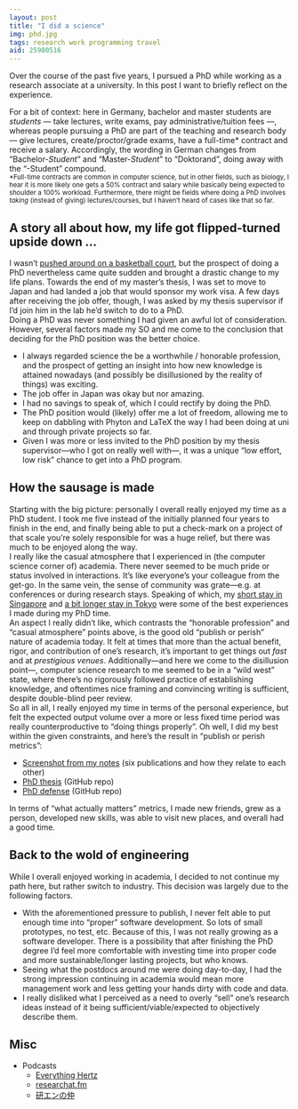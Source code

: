 ```yaml
---
layout: post
title: "I did a science"
img: phd.jpg
tags: research work programming travel
aid: 25980516
---
```


Over the course of the past five years, I pursued a PhD while working as a research associate at a university. In this post I want to briefly reflect on the experience.

For a bit of context: here in Germany, bachelor and master students are *students* — take lectures, write exams, pay administrative/tuition fees —, whereas people pursuing a PhD are part of the teaching and research body — give lectures, create/proctor/grade exams, have a full-time\* contract and receive a salary. Accordingly, the wording in German changes from “Bachelor-*Student*” and “Master-*Student*” to “Doktorand”, doing away with the “-Student” compound.  
<small>\*Full-time contracts are common in computer science, but in other fields, such as biology, I hear it is more likely one gets a 50% contract and salary while basically being expected to shoulder a 100% workload. Furthermore, there might be fields where doing a PhD involves *taking* (instead of giving) lectures/courses, but I haven’t heard of cases like that so far.</small>

## A story all about how, my life got flipped-turned upside down ...

I wasn’t [pushed around on a basketball court](/assets/img/blog/phd_fresh_prince.gif), but the prospect of doing a PhD nevertheless came quite sudden and brought a drastic change to my life plans.
Towards the end of my master’s thesis, I was set to move to Japan and had landed a job that would sponsor my work visa. A few days after receiving the job offer, though, I was asked by my thesis supervisor if I’d join him in the lab he’d switch to do to a PhD.  
Doing a PhD was never something I had given an awful lot of consideration. However, several factors made my SO and me come to the conclusion that deciding for the PhD position was the better choice.

* I always regarded science the be a worthwhile / honorable profession, and the prospect of getting an insight into how new knowledge is attained nowadays (and possibly be disillusioned by the reality of things) was exciting.
* The job offer in Japan was okay but nor amazing.
* I had no savings to speak of, which I could rectify by doing the PhD.
* The PhD position would (likely) offer me a lot of freedom, allowing me to keep on dabbling with Phyton and LaTeX the way I had been doing at uni and through private projects so far.
* Given I was more or less invited to the PhD position by my thesis supervisor—who I got on really well with—, it was a unique “low effort, low risk” chance to get into a PhD program.

## How the sausage is made

Starting with the big picture: personally I overall really enjoyed my time as a PhD student. I took me five instead of the initially planned four years to finish in the end, and finally being able to put a check-mark on a project of that scale you’re solely responsible for was a huge relief, but there was much to be enjoyed along the way.  
I really like the casual atmosphere that I experienced in (the computer science corner of) academia. There never seemed to be much pride or status involved in interactions. It’s like everyone’s your colleague from the get-go. In the same vein, the sense of community was grate—e.g. at conferences or during research stays. Speaking of which, my [short stay in Singapore](/a/c0291245) and [a bit longer stay in Tokyo](/s/UTYO22) were some of the best experiences I made during my PhD time.  
An aspect I really didn’t like, which contrasts the “honorable profession” and “casual atmosphere” points above, is the good old “publish or perish” nature of academia today. It felt at times that more than the actual benefit, rigor, and contribution of one’s research, it’s important to get things out *fast* and at *prestigious venues*. Additionally—and here we come to the disillusion point—, computer science research to me seemed to be in a “wild west” state, where there’s no rigorously followed practice of establishing knowledge, and oftentimes nice framing and convincing writing is sufficient, despite double-blind peer review.  
So all in all, I really enjoyed my time in terms of the personal experience, but felt the expected output volume over a more or less fixed time period was really counterproductive to “doing things properly”. Oh well, I did my best within the given constraints, and here’s the result in “publish or perish metrics”:

* [Screenshot from my notes](/assets/img/blog/phd_canvas_real.png) (six publications and how they relate to each other)
* [PhD thesis](https://github.com/IllDepence/phd-thesis) (GitHub repo)
* [PhD defense](https://github.com/IllDepence/phd-defense) (GitHub repo)

In terms of “what actually matters” metrics, I made new friends, grew as a person, developed new skills, was able to visit new places, and overall had a good time.

## Back to the wold of engineering

While I overall enjoyed working in academia, I decided to not continue my path here, but rather switch to industry. This decision was largely due to the following factors.

* With the aforementioned pressure to publish, I never felt able to put enough time into “proper” software development. So lots of small prototypes, no test, etc. Because of this, I was not really growing as a software developer. There is a possibility that after finishing the PhD degree I’d feel more comfortable with investing time into proper code and more sustainable/longer lasting projects, but who knows.
* Seeing what the postdocs around me were doing day-to-day, I had the strong impression continuing in academia would mean more management work and less getting your hands dirty with code and data.
* I really disliked what I perceived as a need to overly “sell” one’s research ideas instead of it being sufficient/viable/expected to objectively describe them.

## Misc

* Podcasts
    * [Everything Hertz](https://everythinghertz.com/)
    * [researchat.fm](https://researchat.fm/)
    * [研エンの仲](https://anchor.fm/ken-en-no-naka)
